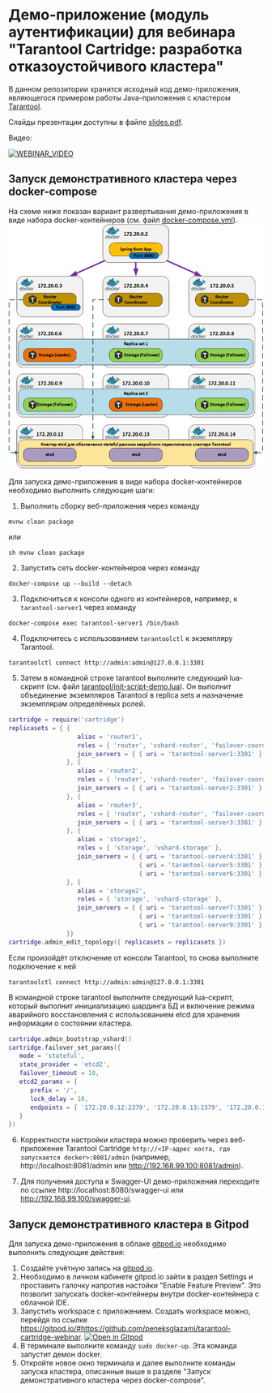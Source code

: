 # Демо-приложение (модуль аутентификации) для вебинара "Tarantool Cartridge: разработка отказоустойчивого кластера"

В данном репозитории хранится исходный код демо-приложения, являющегося примером работы Java-приложения
с кластером [Tarantool](http://tarantool.io).

Слайды презентации доступны в файле [slides.pdf](./slides.pdf).

Видео:

[![WEBINAR_VIDEO](http://img.youtube.com/vi/6So4jfh7-Eo/0.jpg)](https://www.youtube.com/watch?v=6So4jfh7-Eo&t=600s "Видео на YouTube")

## Запуск демонстративного кластера через docker-compose
На схеме ниже показан вариант развертывания демо-приложения в виде набора docker-контейнеров
(см. файл [docker-compose.yml](./docker-compose.yml)).
![deployment_schema](./deployment-schema.png)

Для запуска демо-приложения в виде набора docker-контейнеров необходимо выполнить следующие шаги:

1. Выполнить сборку веб-приложения через команду

```shell
mvnw clean package
```
или
```shell
sh mvnw clean package
```

2. Запустить сеть docker-контейнеров через команду

```shell
docker-compose up --build --detach
```   

3. Подключиться к консоли одного из контейнеров, например, к `tarantool-server1` через команду

```shell
docker-compose exec tarantool-server1 /bin/bash
```

4. Подключитесь с использованием `tarantoolctl` к экземпляру Tarantool.

```shell
tarantoolctl connect http://admin:admin@127.0.0.1:3301
```

5. Затем в командной строке tarantool выполните следующий lua-скрипт
   (см. файл [tarantool/init-script-demo.lua](./tarantool/init-script-demo.lua)).
   Он выполнит объединение экземпляров Tarantool в replica sets и назначение экземплярам определённых ролей.

```lua
cartridge = require('cartridge')
replicasets = { {
                   alias = 'router1',
                   roles = { 'router', 'vshard-router', 'failover-coordinator' },
                   join_servers = { { uri = 'tarantool-server1:3301' } }
                }, {
                   alias = 'router2',
                   roles = { 'router', 'vshard-router', 'failover-coordinator' },
                   join_servers = { { uri = 'tarantool-server2:3301' } }
                }, {
                   alias = 'router3',
                   roles = { 'router', 'vshard-router', 'failover-coordinator' },
                   join_servers = { { uri = 'tarantool-server3:3301' } }
                }, {
                   alias = 'storage1',
                   roles = { 'storage', 'vshard-storage' },
                   join_servers = { { uri = 'tarantool-server4:3301' },
                                    { uri = 'tarantool-server5:3301' },
                                    { uri = 'tarantool-server6:3301' } }
                }, {
                   alias = 'storage2',
                   roles = { 'storage', 'vshard-storage' },
                   join_servers = { { uri = 'tarantool-server7:3301' },
                                    { uri = 'tarantool-server8:3301' },
                                    { uri = 'tarantool-server9:3301' } }
                }}
cartridge.admin_edit_topology({ replicasets = replicasets })
```

Если произойдёт отключение от консоли Tarantool, то снова выполните подключение к ней

```shell
tarantoolctl connect http://admin:admin@127.0.0.1:3301
```

В командной строке tarantool выполните следующий lua-скрипт, который выполнит инициализацию шардинга БД и включение
режима аварийного восстановления с использованием etcd для хранения информации о состоянии кластера.

```lua
cartridge.admin_bootstrap_vshard()
cartridge.failover_set_params({
   mode = 'stateful',
   state_provider = 'etcd2',
   failover_timeout = 10,
   etcd2_params = {
      prefix = '/',
      lock_delay = 10,
      endpoints = { '172.20.0.12:2379', '172.20.0.13:2379', '172.20.0.14:2379' }
   }
})
```
6. Корректности настройки кластера можно проверить через веб-приложение Tarantool Cartridge
   `http://<IP-адрес хоста, где запускается docker>:8081/admin` (например, http://localhost:8081/admin или
   http://192.168.99.100:8081/admin).
   
7. Для получения доступа к Swagger-UI демо-приложения переходите по ссылке http://localhost:8080/swagger-ui или
http://192.168.99.100/swagger-ui.

## Запуск демонстративного кластера в Gitpod
Для запуска демо-приложения в облаке [gitpod.io](https://gitpod.io) необходимо выполнить следующие действия:
1. Создайте учётную запись на [gitpod.io](https://gitpod.io).
2. Необходимо в личном кабинете gitpod.io зайти в раздел Settings и проставить галочку напротив настойки
"Enable Feature Preview". Это позволит запускать docker-контейнеры внутри docker-контейнера с облачной IDE.
3. Запустить workspace с приложением. Создать workspace можно, перейдя по ссылке https://gitpod.io/#https://github.com/peneksglazami/tarantool-cartridge-webinar.
   [![Open in Gitpod](https://gitpod.io/button/open-in-gitpod.svg)](https://gitpod.io/#https://github.com/peneksglazami/tarantool-cartridge-webinar)
4. В терминале выполните команду `sudo docker-up`. Эта команда запустит демон docker.
5. Откройте новое окно терминала и далее выполните команды запуска кластера, описанные выше в разделе
"Запуск демонстративного кластера через docker-compose".
